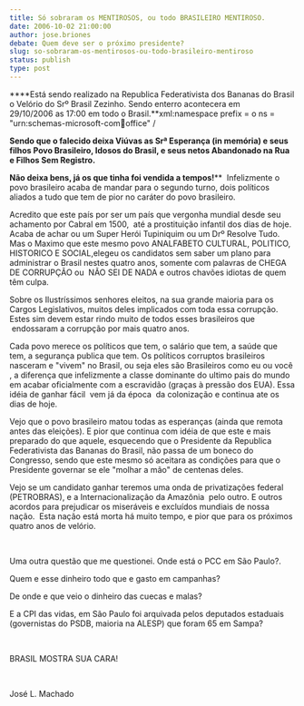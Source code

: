 ```yaml
---
title: Só sobraram os MENTIROSOS, ou todo BRASILEIRO MENTIROSO.
date: 2006-10-02 21:00:00
author: jose.briones
debate: Quem deve ser o próximo presidente?
slug: so-sobraram-os-mentirosos-ou-todo-brasileiro-mentiroso
status: publish 
type: post
---
```


****Está sendo realizado na Republica Federativista dos Bananas do Brasil o Velório do Srº Brasil Zezinho. Sendo enterro acontecera em 29/10/2006 as 17:00 em todo o Brasil.**xml:namespace prefix = o ns = "urn:schemas-microsoft-com:office:office" /


**Sendo que o falecido deixa Viúvas as Srª Esperança (in memória) e seus filhos Povo Brasileiro, Idosos do Brasil, e seus netos Abandonado na Rua e Filhos Sem Registro.**


**Não deixa bens, já os que tinha foi vendida a tempos!**** 
Infelizmente o povo brasileiro acaba de mandar para o segundo turno, dois políticos aliados a tudo que tem de pior no caráter do povo brasileiro.


Acredito que este país por ser um país que vergonha mundial desde seu achamento por Cabral em 1500,  até a prostituição infantil dos dias de hoje. Acaba de achar ou um Super Herói Tupiniquim ou um Drº Resolve Tudo. Mas o Maximo que este mesmo povo ANALFABETO CULTURAL, POLITICO, HISTORICO E SOCIAL,elegeu os candidatos sem saber um plano para administrar o Brasil nestes quatro anos, somente com palavras de CHEGA DE CORRUPÇÃO ou  NÃO SEI DE NADA e outros chavões idiotas de quem têm culpa.


Sobre os Ilustríssimos senhores eleitos, na sua grande maioria para os Cargos Legislativos, muitos deles implicados com toda essa corrupção. Estes sim devem estar rindo muito de todos esses brasileiros que  endossaram a corrupção por mais quatro anos.


Cada povo merece os políticos que tem, o salário que tem, a saúde que tem, a segurança publica que tem. Os políticos corruptos brasileiros nasceram e "vivem" no Brasil, ou seja eles são Brasileiros como eu ou você , a diferença que infelizmente a classe dominante do ultimo pais do mundo em acabar oficialmente com a escravidão (graças à pressão dos EUA). Essa idéia de ganhar fácil  vem já da época  da colonização e continua ate os dias de hoje.


Vejo que o povo brasileiro matou todas as esperanças (ainda que remota antes das eleições). E pior que continua com idéia de que este e mais preparado do que aquele, esquecendo que o Presidente da Republica Federativista das Bananas do Brasil, não passa de um boneco do Congresso, sendo que este mesmo só aceitara as condições para que o Presidente governar se ele "molhar a mão" de centenas deles.


Vejo se um candidato ganhar teremos uma onda de privatizações federal (PETROBRAS), e a Internacionalização da Amazônia  pelo outro. E outros acordos para prejudicar os miseráveis e excluídos mundiais de nossa nação.  Esta nação está morta há muito tempo, e pior que para os próximos quatro anos de velório.


 


Uma outra questão que me questionei. Onde está o PCC em São Paulo?.


Quem e esse dinheiro todo que e gasto em campanhas?


De onde e que veio o dinheiro das cuecas e malas?


E a CPI das vidas, em São Paulo foi arquivada pelos deputados estaduais (governistas do PSDB, maioria na ALESP) que foram 65 em Sampa?


 


BRASIL MOSTRA SUA CARA!  


 


José L. Machado 


 


